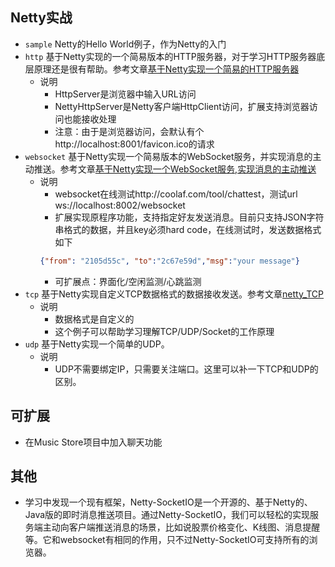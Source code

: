 ## Netty实战
* `sample` Netty的Hello World例子，作为Netty的入门
* `http` 基于Netty实现的一个简易版本的HTTP服务器，对于学习HTTP服务器底层原理还是很有帮助。参考文章[基于Netty实现一个简易的HTTP服务器](https://blog.csdn.net/wangshuang1631/article/details/73251180/)
    * 说明
        * HttpServer是浏览器中输入URL访问
        * NettyHttpServer是Netty客户端HttpClient访问，扩展支持浏览器访问也能接收处理
        * 注意：由于是浏览器访问，会默认有个http://localhost:8001/favicon.ico的请求
* `websocket` 基于Netty实现一个简易版本的WebSocket服务，并实现消息的主动推送。参考文章[基于Netty实现一个WebSocket服务,实现消息的主动推送](https://www.jianshu.com/p/56216d1052d7)
    * 说明
        * websocket在线测试http://coolaf.com/tool/chattest，测试url ws://localhost:8002/websocket
        * 扩展实现原程序功能，支持指定好友发送消息。目前只支持JSON字符串格式的数据，并且key必须hard code，在线测试时，发送数据格式如下
        ```json
        {"from": "2105d55c", "to":"2c67e59d","msg":"your message"}
        ```
        * 可扩展点：界面化/空闲监测/心跳监测
* `tcp` 基于Netty实现自定义TCP数据格式的数据接收发送。参考文章[netty_TCP](https://github.com/Siwash/netty_TCP)
    * 说明
        * 数据格式是自定义的
        * 这个例子可以帮助学习理解TCP/UDP/Socket的工作原理
* `udp` 基于Netty实现一个简单的UDP。
    * 说明
        * UDP不需要绑定IP，只需要关注端口。这里可以补一下TCP和UDP的区别。

## 可扩展
* 在Music Store项目中加入聊天功能

## 其他
* 学习中发现一个现有框架，Netty-SocketIO是一个开源的、基于Netty的、Java版的即时消息推送项目。通过Netty-SocketIO，我们可以轻松的实现服务端主动向客户端推送消息的场景，比如说股票价格变化、K线图、消息提醒等。它和websocket有相同的作用，只不过Netty-SocketIO可支持所有的浏览器。

